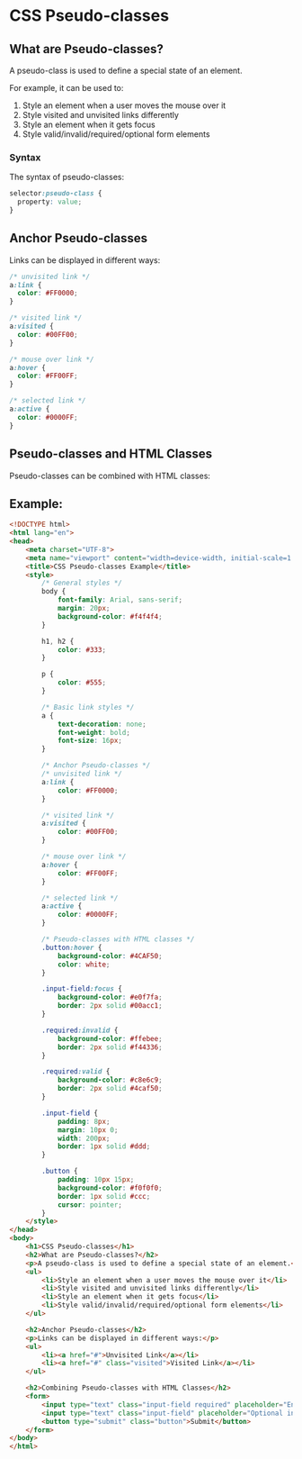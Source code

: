 # CSS Pseudo-classes

## What are Pseudo-classes?

A pseudo-class is used to define a special state of an element.

For example, it can be used to:

1. Style an element when a user moves the mouse over it
2. Style visited and unvisited links differently
3. Style an element when it gets focus
4. Style valid/invalid/required/optional form elements

### Syntax
The syntax of pseudo-classes:
```CSS
selector:pseudo-class {
  property: value;
}
```

## Anchor Pseudo-classes
Links can be displayed in different ways:

```CSS
/* unvisited link */
a:link {
  color: #FF0000;
}

/* visited link */
a:visited {
  color: #00FF00;
}

/* mouse over link */
a:hover {
  color: #FF00FF;
}

/* selected link */
a:active {
  color: #0000FF;
}
```

## Pseudo-classes and HTML Classes
Pseudo-classes can be combined with HTML classes:

## Example: 

```HTML
<!DOCTYPE html>
<html lang="en">
<head>
    <meta charset="UTF-8">
    <meta name="viewport" content="width=device-width, initial-scale=1.0">
    <title>CSS Pseudo-classes Example</title>
    <style>
        /* General styles */
        body {
            font-family: Arial, sans-serif;
            margin: 20px;
            background-color: #f4f4f4;
        }

        h1, h2 {
            color: #333;
        }

        p {
            color: #555;
        }

        /* Basic link styles */
        a {
            text-decoration: none;
            font-weight: bold;
            font-size: 16px;
        }

        /* Anchor Pseudo-classes */
        /* unvisited link */
        a:link {
            color: #FF0000;
        }

        /* visited link */
        a:visited {
            color: #00FF00;
        }

        /* mouse over link */
        a:hover {
            color: #FF00FF;
        }

        /* selected link */
        a:active {
            color: #0000FF;
        }

        /* Pseudo-classes with HTML classes */
        .button:hover {
            background-color: #4CAF50;
            color: white;
        }

        .input-field:focus {
            background-color: #e0f7fa;
            border: 2px solid #00acc1;
        }

        .required:invalid {
            background-color: #ffebee;
            border: 2px solid #f44336;
        }

        .required:valid {
            background-color: #c8e6c9;
            border: 2px solid #4caf50;
        }

        .input-field {
            padding: 8px;
            margin: 10px 0;
            width: 200px;
            border: 1px solid #ddd;
        }

        .button {
            padding: 10px 15px;
            background-color: #f0f0f0;
            border: 1px solid #ccc;
            cursor: pointer;
        }
    </style>
</head>
<body>
    <h1>CSS Pseudo-classes</h1>
    <h2>What are Pseudo-classes?</h2>
    <p>A pseudo-class is used to define a special state of an element.</p>
    <ul>
        <li>Style an element when a user moves the mouse over it</li>
        <li>Style visited and unvisited links differently</li>
        <li>Style an element when it gets focus</li>
        <li>Style valid/invalid/required/optional form elements</li>
    </ul>

    <h2>Anchor Pseudo-classes</h2>
    <p>Links can be displayed in different ways:</p>
    <ul>
        <li><a href="#">Unvisited Link</a></li>
        <li><a href="#" class="visited">Visited Link</a></li>
    </ul>

    <h2>Combining Pseudo-classes with HTML Classes</h2>
    <form>
        <input type="text" class="input-field required" placeholder="Enter your name" required>
        <input type="text" class="input-field" placeholder="Optional input">
        <button type="submit" class="button">Submit</button>
    </form>
</body>
</html>

```
